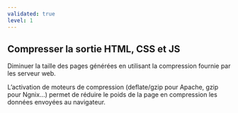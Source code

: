 ```yaml
---
validated: true
level: 1
---
```


## Compresser la sortie HTML, CSS et JS

Diminuer la taille des pages générées en utilisant la compression fournie par les serveur web.

L’activation de moteurs de compression (deflate/gzip pour Apache, gzip pour Ngnix…) permet de réduire le poids de la page en compression les données envoyées au navigateur.
